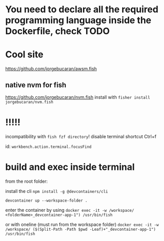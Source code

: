 # You need to declare all the required programming language inside the Dockerfile, check TODO

# Cool site
https://github.com/jorgebucaran/awsm.fish

## native nvm for fish
https://github.com/jorgebucaran/nvm.fish
install with `fisher install jorgebucaran/nvm.fish`

# !!!!!
incompatibility with `fish fzf directory`!
disable terminal shortcut Ctrl+f

id: `workbench.action.terminal.focusFind`


# build and exec inside terminal

from the root folder:

install the cli `npm install -g @devcontainers/cli`

`devcontainer up --workspace-folder .`

enter the container by using
`docker exec -it -w /workspace/ <folderName>_devcontainer-app-1") /usr/bin/fish`

or with oneline (must run from the workspace folder)
`docker exec -it -w /workspace/ ($(Split-Path -Path $pwd -Leaf)+"_devcontainer-app-1") /usr/bin/fish`
